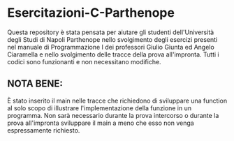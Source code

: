# Esercitazioni-C-Parthenope
Questa repository è stata pensata per aiutare gli studenti dell'Università degli Studi di Napoli Parthenope nello svolgimento degli esercizi presenti nel manuale di Programmazione I dei professori Giulio Giunta ed Angelo Ciaramella e nello svolgimento delle tracce della prova all'impronta.
Tutti i codici sono funzionanti e non necessitano modifiche.
## NOTA BENE:
È stato inserito il main nelle tracce che richiedono di sviluppare una function al solo scopo di illustrare l'implementazione della funzione in un programma.
Non sarà necessario durante la prova intercorso o durante la prova all'impronta sviluppare il main a meno che esso non venga espressamente richiesto.
